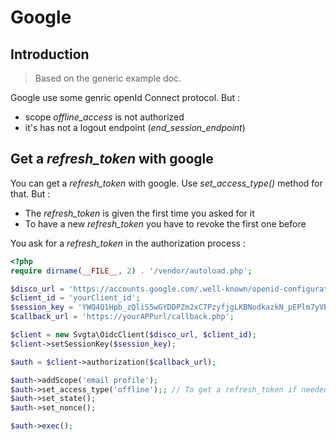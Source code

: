 # Google 

## Introduction

> Based on the generic example doc.


Google use some genric openId Connect protocol. But :
- scope *offline_access* is not authorized
- it's has not a logout endpoint (*end_session_endpoint*)

## Get a *refresh_token* with google

You can get a *refresh_token* with google. Use *set_access_type()* method for that. But :
- The *refresh_token* is given the first time you asked for it
- To have a new *refresh_token* you have to revoke the first one before

You ask for a *refresh_token* in the authorization process :

```PHP
<?php
require dirname(__FILE__, 2) . '/vendor/autoload.php';

$disco_url = 'https://accounts.google.com/.well-known/openid-configuration';
$client_id = 'yourClient_id';
$session_key = 'YWQ4Q1Hpb_zQliS5wGYDDPZm2xC7PzyfjgLKBNodkazkN_pEPlm7yVBw5r9_pDzSwHJRsFVZShQyb_LFUSMBGQ';
$callback_url = 'https://yourAPPurl/callback.php';

$client = new Svgta\OidcClient($disco_url, $client_id);
$client->setSessionKey($session_key);

$auth = $client->authorization($callback_url);

$auth->addScope('email profile');
$auth->set_access_type('offline');; // To get a refresh_token if needed and accepted by your provider
$auth->set_state();
$auth->set_nonce();

$auth->exec();
```